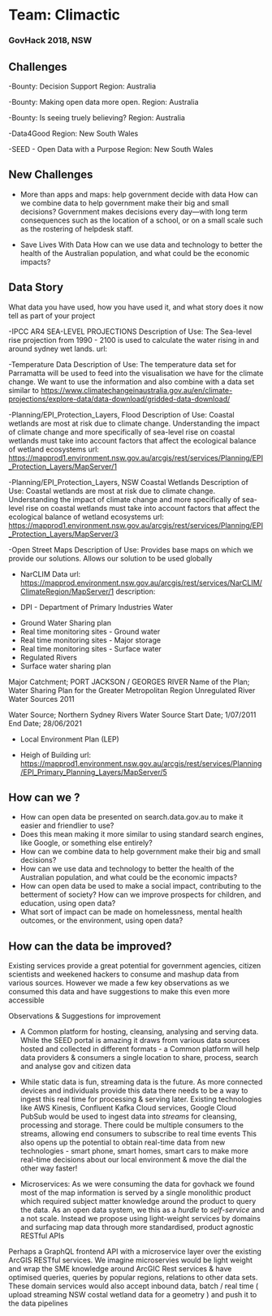 # Team: Climactic
### GovHack 2018, NSW

## Challenges
-Bounty: Decision Support
Region: Australia

-Bounty: Making open data more open.
Region: Australia

-Bounty: Is seeing truely believing?
Region: Australia

-Data4Good
Region: New South Wales

-SEED - Open Data with a Purpose
Region: New South Wales


## New Challenges
- More than apps and maps: help government decide with data
How can we combine data to help government make their big and small decisions? Government makes decisions every day—with long term consequences such as the location of a school, or on a small scale such as the rostering of helpdesk staff.

- Save Lives With Data
How can we use data and technology to better the health of the Australian population, and what could be the economic impacts?


## Data Story
What data you have used, how you have used it, and what story does it now tell as part of your project

-IPCC AR4 SEA-LEVEL PROJECTIONS
Description of Use: The Sea-level rise projection from 1990 - 2100 is used to calculate the water rising in and around sydney wet lands.
url:

-Temperature Data
Description of Use: The temperature data set for Parramatta will be used to feed into the visualisation we have for the climate change. We want to use the information and also combine with a data set similar to https://www.climatechangeinaustralia.gov.au/en/climate-projections/explore-data/data-download/gridded-data-download/

-Planning/EPI_Protection_Layers, Flood
Description of Use: Coastal wetlands are most at risk due to climate change. Understanding the impact of climate change and more specifically of sea-level rise on coastal wetlands must take into account factors that affect the ecological balance of wetland ecosystems
url: https://mapprod1.environment.nsw.gov.au/arcgis/rest/services/Planning/EPI_Protection_Layers/MapServer/1

-Planning/EPI_Protection_Layers, NSW Coastal Wetlands
Description of Use: Coastal wetlands are most at risk due to climate change. Understanding the impact of climate change and more specifically of sea-level rise on coastal wetlands must take into account factors that affect the ecological balance of wetland ecosystems
url: https://mapprod1.environment.nsw.gov.au/arcgis/rest/services/Planning/EPI_Protection_Layers/MapServer/3

-Open Street Maps
Description of Use: Provides base maps on which we provide our solutions. Allows our solution to be used globally

- NarCLIM Data 
url: 
 https://mapprod.environment.nsw.gov.au/arcgis/rest/services/NarCLIM/ClimateRegion/MapServer/1
description:

- DPI - Department of Primary Industries Water
* Ground Water Sharing plan
* Real time monitoring sites - Ground water
* Real time monitoring sites - Major storage
* Real time monitoring sites - Surface water
* Regulated Rivers
* Surface water sharing plan 

Major Catchment; PORT JACKSON / GEORGES RIVER
Name of the Plan; Water Sharing Plan for the Greater Metropolitan Region Unregulated River Water Sources 2011

Water Source; Northern Sydney Rivers Water Source
Start Date; 1/07/2011
End Date; 28/06/2021

- Local Environment Plan (LEP)
* Heigh of Building
url: https://mapprod1.environment.nsw.gov.au/arcgis/rest/services/Planning/EPI_Primary_Planning_Layers/MapServer/5



## How can we ?
- How can open data be presented on search.data.gov.au to make it easier and friendlier to use? 
- Does this mean making it more similar to using standard search engines, like Google, or something else entirely?
- How can we combine data to help government make their big and small decisions? 
- How can we use data and technology to better the health of the Australian population, and what could be the economic impacts?
- How can open data be used to make a social impact, contributing to the betterment of society? How can we improve prospects for children, and education, using open data? 
- What sort of impact can be made on homelessness, mental health outcomes, or the environment, using open data?


## How can the data be improved?
 Existing services provide a great potential for government agencies, citizen scientists and weekened hackers to consume and mashup data from various sources. However we made a few key observations as we consumed this data and have suggestions to make this even more accessible

 Observations & Suggestions for improvement
 - A Common platform for hosting, cleansing, analysing and serving data. While the SEED portal is amazing it draws from various data sources hosted and collected in different formats - a Common platform will help data providers & consumers a single location to share, process, search and analyse gov and citizen data
 
 - While static data is fun, streaming data is the future. As more connected devices and individuals provide this data there needs to be a way to ingest this real time for processing & serving later. Existing technologies like AWS Kinesis, Confluent Kafka Cloud services, Google Cloud PubSub would be used to ingest data into _streams_ for cleansing, processing and storage. There could be multiple consumers to the streams, allowing end consumers to subscribe to real time events
   This also opens up the potential to obtain real-time data from new technologies - smart phone, smart homes, smart cars to make more real-time decisions about our local environment & move the dial the other way faster!   
 
 - Microservices: As we were consuming the data for govhack we found most of the map information is served by a single monolithic product which required subject matter knowledge around the product to query the data. As an open data system, we this as a _hurdle_ to _self-service_ and a not scale. Instead we propose using light-weight services by domains and surfacing map data through more standardised, product agnostic RESTful APIs 

 Perhaps a GraphQL frontend API with a microservice layer over the existing ArcGIS RESTful services. We imagine microservies would be light weight and wrap the SME knowledge around ArcGIC Rest services & have optimised queries, queries by popular regions, relations to other data sets. These domain services would also accept inbound data, batch / real time ( upload streaming NSW costal wetland data for a geometry ) and push it to the data pipelines








